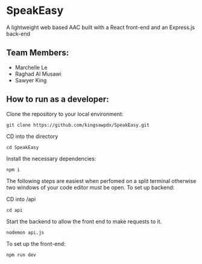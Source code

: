 # SpeakEasy

A lightweight web based AAC built with a React front-end and an Express.js back-end

## Team Members:

- Marchelle Le
- Raghad Al Musawi
- Sawyer King

## How to run as a developer:

Clone the repository to your local environment:

```
git clone https://github.com/kingsawpdx/SpeakEasy.git
```

CD into the directory

```
cd SpeakEasy
```

Install the necessary dependencies:

```
npm i
```

The following steps are easiest when perfomed on a split terminal otherwise two windows of your code editor must be open.
To set up backend:

CD into /api

```
cd api
```

Start the backend to allow the front end to make requests to it.

```
nodemon api.js
```

To set up the front-end:

```
npm run dev
```
 
 ```npm install react-icons
```